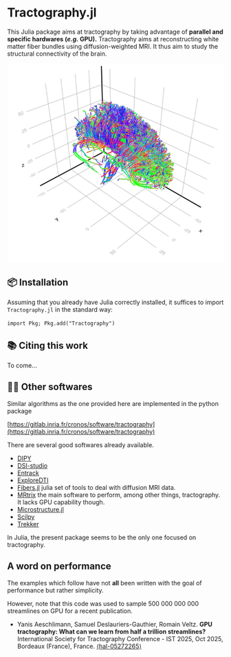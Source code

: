 # Tractography.jl

This Julia package aims at tractography by taking advantage of **parallel and specific hardwares (*e.g.* GPU).** Tractography aims at reconstructing white matter fiber bundles using diffusion-weighted MRI. It thus aim to study the structural connectivity of the brain.

![](brain.png)

## 📦 Installation

Assuming that you already have Julia correctly installed, it suffices to import `Tractography.jl` in the standard way:

`import Pkg; Pkg.add("Tractography")`

## 📚 Citing this work

To come...

## 🧑‍💻 Other softwares


Similar algorithms as the one provided here are implemented in the python package

[https://gitlab.inria.fr/cronos/software/tractography](https://gitlab.inria.fr/cronos/software/tractography)

There are several good softwares already available.


- [DIPY](https://dipy.org)
- [DSI-studio](https://dsi-studio.labsolver.org)
- [Entrack](https://vitalab.github.io/article/2019/11/21/entrack.html)
- [ExploreDTI](https://www.exploredti.com)
- [Fibers.jl](https://github.com/lincbrain/Fibers.jl) julia set of tools to deal with diffusion MRI data.
- [MRtrix](https://github.com/MRtrix3/mrtrix3/tree/fb66ec3f4c0012be8760dbc0ed52c1824b28b3af) the main software to perform, among other things, tractography. It lacks GPU capability though.
- [Microstructure.jl](https://github.com/Tinggong/Microstructure.jl)
- [Scilpy](https://github.com/scilus/scilpy)
- [Trekker](https://dmritrekker.github.io)



In Julia, the present package seems to be the only one focused on tractography.

## A word on performance

The examples which follow have not **all** been written with the goal of performance but rather simplicity.

However, note that this code was used to sample 500 000 000 000 streamlines on GPU for a recent publication.

- Yanis Aeschlimann, Samuel Deslauriers-Gauthier, Romain Veltz. **GPU tractography: What can we learn from half a trillion streamlines?** International Society for Tractography Conference - IST 2025, Oct 2025, Bordeaux (France), France. [⟨hal-05272265⟩](https://inria.hal.science/hal-05272265v1)
